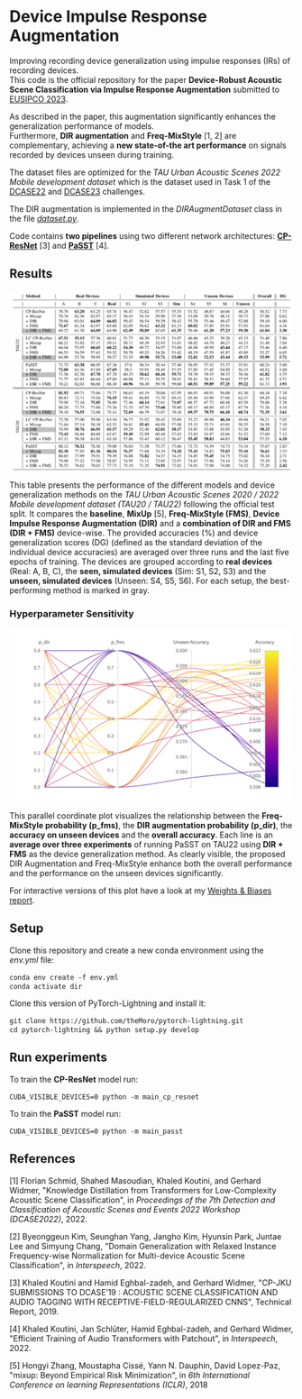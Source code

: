 # Device Impulse Response Augmentation

Improving recording device generalization using impulse responses (IRs) of recording devices. \
This code is the official repository for the paper **Device-Robust Acoustic Scene Classification via Impulse Response Augmentation** submitted to [EUSIPCO 2023](https://eusipco2023.org/). 

As described in the paper, this augmentation significantly enhances the generalization performance of models. \
Furthermore, **DIR augmentation** and **Freq-MixStyle** [1, 2] are complementary, achieving a **new state-of-the art performance** on signals 
recorded by devices unseen during training.

The dataset files are optimized for the *TAU Urban Acoustic Scenes 2022 Mobile development dataset* 
which is the dataset used in Task 1 of the [DCASE22](https://dcase.community/challenge2022/) and [DCASE23](https://dcase.community/challenge2023/) challenges.

The DIR augmentation is implemented in the *DIRAugmentDataset* class in the file [*dataset.py*](datasets/dataset.py). 

Code contains **two pipelines** using two different network architectures: 
[**CP-ResNet**](https://github.com/kkoutini/cpjku_dcase20) [3] and [**PaSST**](https://github.com/kkoutini/PaSST) [4].

## Results 

![Result Table](result_table.png)

This table presents the performance of the different models and device generalization methods on the *TAU Urban Acoustic Scenes 2020 / 2022 Mobile development dataset (TAU20 / TAU22)* following the official test split. It compares the **baseline**, **MixUp** [5], **Freq-MixStyle (FMS)**, **Device Impulse Response Augmentation (DIR)** and a **combination of DIR and FMS (DIR + FMS)** device-wise. The provided accuracies (%) and device generalization scores (DG) (defined as the standard deviation of the individual device accuracies) are averaged over three runs and the last five epochs of training. The devices are grouped according to **real devices** (Real: A, B, C), the **seen, simulated devices** (Sim: S1, S2, S3) and the **unseen, simulated devices** (Unseen: S4, S5, S6). For each setup, the best-performing method is marked in gray.

### Hyperparameter Sensitivity

![Parallel Coordinate Plot](parallel_coordinate_plot.png)

This parallel coordinate plot visualizes the relationship between the **Freq-MixStyle probability (p_fms)**, the **DIR augmentation probability (p_dir)**, the **accuracy on unseen devices** and the **overall accuracy**. Each line is an **average over three experiments** of running PaSST on TAU22 using **DIR + FMS** as the device generalization method. As clearly visible, the proposed DIR Augmentation and Freq-MixStyle enhance both the overall performance and the performance on the unseen devices significantly. 

For interactive versions of this plot have a look at my [Weights & Biases report](https://api.wandb.ai/links/tobiasm/74qvxyvh).

## Setup 

Clone this repository and create a new conda environment using the *env.yml* file: 

```
conda env create -f env.yml
conda activate dir
```

Clone this version of PyTorch-Lightning and install it: 

```
git clone https://github.com/theMoro/pytorch-lightning.git
cd pytorch-lightning && python setup.py develop
```

## Run experiments

To train the **CP-ResNet** model run: 

```
CUDA_VISIBLE_DEVICES=0 python -m main_cp_resnet
```

To train the **PaSST** model run: 

```
CUDA_VISIBLE_DEVICES=0 python -m main_passt
```


## References
[1] Florian Schmid, Shahed Masoudian, Khaled Koutini, and Gerhard Widmer, "Knowledge Distillation from Transformers for Low-Complexity Acoustic Scene Classification", in *Proceedings of the 7th Detection and Classification of Acoustic Scenes and Events 2022 Workshop (DCASE2022)*, 2022.

[2] Byeonggeun Kim, Seunghan Yang, Jangho Kim, Hyunsin Park, Juntae Lee and Simyung Chang, "Domain Generalization with Relaxed Instance Frequency-wise Normalization for Multi-device Acoustic Scene Classification", in *Interspeech*, 2022.

[3] Khaled Koutini and Hamid Eghbal-zadeh, and Gerhard Widmer, "CP-JKU SUBMISSIONS TO DCASE’19 : ACOUSTIC SCENE CLASSIFICATION AND AUDIO TAGGING WITH RECEPTIVE-FIELD-REGULARIZED CNNS", Technical Report, 2019.

[4] Khaled Koutini, Jan Schlüter, Hamid Eghbal-zadeh, and Gerhard Widmer, "Efficient Training of Audio Transformers with Patchout", in *Interspeech*, 2022.

[5] Hongyi Zhang, Moustapha Cissé, Yann N. Dauphin, David Lopez-Paz, "mixup: Beyond Empirical Risk Minimization", in *6th International Conference on learning Representations (ICLR)*, 2018
